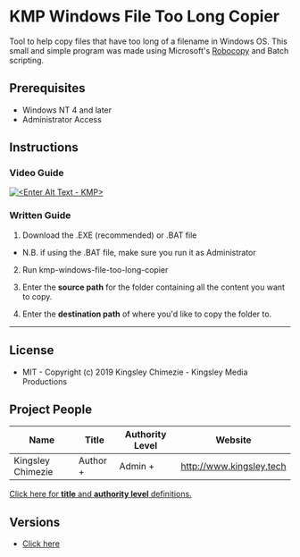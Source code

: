 # KMP Windows File Too Long Copier
Tool to help copy files that have too long of a filename in Windows OS. This small and simple program was made using Microsoft's [Robocopy](https://docs.microsoft.com/en-us/windows-server/administration/windows-commands/robocopy) and Batch scripting.

## Prerequisites
* Windows NT 4 and later
* Administrator Access


## Instructions

### Video Guide
[![<Enter Alt Text - KMP>](http://img.youtube.com/vi/xgejrQbZO7o/0.jpg)](https://youtu.be/xgejrQbZO7o "KMP Website initialiser setup guide")

### Written Guide
1. Download the .EXE (recommended) or .BAT file
* N.B. if using the .BAT file, make sure you run it as Administrator

2. Run kmp-windows-file-too-long-copier

3. Enter the **source path** for the folder containing all the content you want to copy.

4. Enter the **destination path** of where you'd like to copy the folder to.



---
## License
* MIT - Copyright (c) 2019 Kingsley Chimezie - Kingsley Media Productions

## Project People
| Name                	|  Title              	|  Authority Level      | Website                  	|
|-------------------	| -------------------	| -------------------	|--------------------------	|
| Kingsley Chimezie 	|  Author +        	    |  Admin +        	    | http://www.kingsley.tech 	|

[Click here for **title** and **authority level** definitions.](https://bitbucket.org/kingsleymedia-team/kmp-repo-template/src/master/copy-this-and-use-as-repo/assets/title.md)

## Versions
- [Click here](https://bitbucket.org/kingsleymedia-team/kmp-windows-file-too-long-copier/downloads/?tab=tags)